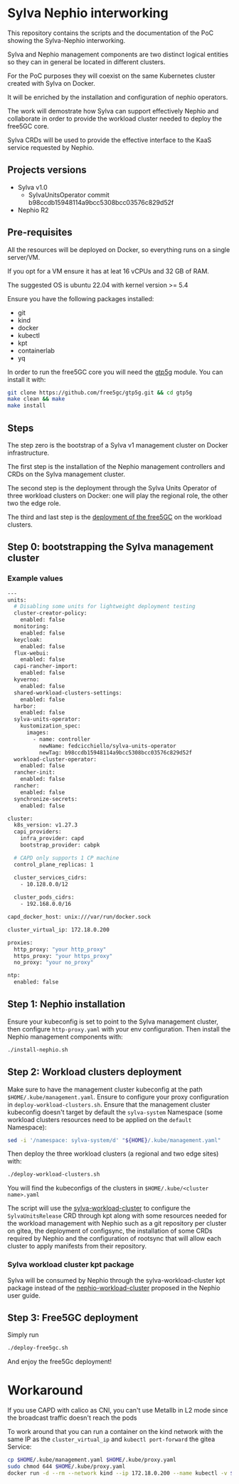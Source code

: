 # Sylva Nephio interworking
This repository contains the scripts and the documentation of the PoC showing the Sylva-Nephio interworking.

Sylva and Nephio management components are two distinct logical entities so they can in general be located in different clusters.

For the PoC purposes they will coexist on the same Kubernetes cluster created with Sylva on Docker.

It will be enriched by the installation and configuration of nephio operators.

The work will demostrate how Sylva can support effectively Nephio and collaborate in order to provide the workload cluster needed to deploy the free5GC core.

Sylva CRDs will be used to provide the effective interface to the KaaS service requested by Nephio.

## Projects versions
- Sylva v1.0
    - SylvaUnitsOperator commit b98ccdb15948114a9bcc5308bcc03576c829d52f
- Nephio R2

## Pre-requisites
All the resources will be deployed on Docker, so everything runs on a single server/VM.

If you opt for a VM ensure it has at leat 16 vCPUs and 32 GB of RAM.

The suggested OS is ubuntu 22.04 with kernel version >= 5.4

Ensure you have the following packages installed:
- git
- kind
- docker
- kubectl
- kpt
- containerlab
- yq


In order to run the free5GC core you will need the [gtp5g](https://github.com/free5gc/gtp5g) module. You can install it with:
```bash
git clone https://github.com/free5gc/gtp5g.git && cd gtp5g
make clean && make
make install
```

## Steps
The step zero is the bootstrap of a Sylva v1 management cluster on Docker infrastructure.

The first step is the installation of the Nephio management controllers and CRDs on the Sylva management cluster.

The second step is the deployment through the Sylva Units Operator of three workload clusters on Docker: one will play the regional role, the other two the edge role.

The third and last step is the [deployment of the free5GC](https://github.com/nephio-project/docs/blob/v2.0.0/content/en/docs/guides/user-guides/exercise-1-free5gc.md) on the workload clusters.

## Step 0: bootstrapping the Sylva management cluster

### Example values
```bash
---
units:
  # Disabling some units for lightweight deployment testing
  cluster-creator-policy:
    enabled: false
  monitoring:
    enabled: false
  keycloak:
    enabled: false
  flux-webui:
    enabled: false
  capi-rancher-import:
    enabled: false
  kyverno:
    enabled: false
  shared-workload-clusters-settings:
    enabled: false
  harbor:
    enabled: false
  sylva-units-operator:
    kustomization_spec:
      images:
        - name: controller
          newName: fedcicchiello/sylva-units-operator
          newTag: b98ccdb15948114a9bcc5308bcc03576c829d52f
  workload-cluster-operator:
    enabled: false
  rancher-init:
    enabled: false
  rancher:
    enabled: false
  synchronize-secrets:
    enabled: false

cluster:
  k8s_version: v1.27.3
  capi_providers:
    infra_provider: capd
    bootstrap_provider: cabpk

  # CAPD only supports 1 CP machine
  control_plane_replicas: 1

  cluster_services_cidrs:
    - 10.128.0.0/12
  
  cluster_pods_cidrs:
    - 192.168.0.0/16

capd_docker_host: unix:///var/run/docker.sock

cluster_virtual_ip: 172.18.0.200

proxies:
  http_proxy: "your http_proxy"
  https_proxy: "your https_proxy"
  no_proxy: "your no_proxy"

ntp:
  enabled: false
```

## Step 1: Nephio installation
Ensure your kubeconfig is set to point to the Sylva management cluster, then configure `http-proxy.yaml` with your env configuration.
Then install the Nephio management components with:
```bash
./install-nephio.sh
```

## Step 2: Workload clusters deployment
Make sure to have the management cluster kubeconfig at the path `$HOME/.kube/management.yaml`.
Ensure to configure your proxy configuration in `deploy-workload-clusters.sh`.
Ensure that the management cluster kubeconfig doesn't target by default the `sylva-system` Namespace (some workload clusters resources need to be applied on the `default` Namespace):
```bash
sed -i '/namespace: sylva-system/d' "${HOME}/.kube/management.yaml"
```
Then deploy the three workload clusters (a regional and two edge sites) with:
```bash
./deploy-workload-clusters.sh
```

You will find the kubeconfigs of the clusters in `$HOME/.kube/<cluster name>.yaml`

The script will use the [sylva-workload-cluster](https://github.com/fedcicchiello/sylva-kpt-packages/tree/main/sylva-workload-cluster) to configure the `SylvaUnitsRelease` CRD through kpt along with some resources needed for the workload management with Nephio such as a git repository per cluster on gitea, the deployment of configsync, the installation of some CRDs required by Nephio and the configuration of rootsync that will allow each cluster to apply manifests from their repository.

### Sylva workload cluster kpt package
Sylva will be consumed by Nephio through the sylva-workload-cluster kpt package instead of the [nephio-workload-cluster](https://github.com/nephio-project/catalog/tree/main/infra/capi/nephio-workload-cluster) proposed in the Nephio user guide.

## Step 3: Free5GC deployment
Simply run 
```bash
./deploy-free5gc.sh
```
And enjoy the free5Gc deployment!

# Workaround
If you use CAPD with calico as CNI, you can't use Metallb in L2 mode since the broadcast traffic doesn't reach the pods

To work around that you can run a container on the kind network with the same IP as the `cluster_virtual_ip` and `kubectl port-forward` the gitea Service:
```bash
cp $HOME/.kube/management.yaml $HOME/.kube/proxy.yaml
sudo chmod 644 $HOME/.kube/proxy.yaml
docker run -d --rm --network kind --ip 172.18.0.200 --name kubectl -v $HOME/.kube/proxy.yaml:/.kube/config bitnami/kubectl:latest port-forward svc/gitea -n gitea 3000:3000 --address 172.18.0.200
```
